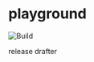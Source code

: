 # playground

![Build](https://github.com/josh-lester/playground/workflows/CI/badge.svg)

release drafter
